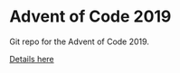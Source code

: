 # Advent of Code 2019
Git repo for the Advent of Code 2019.

[Details here](https://adventofcode.com/2019)
